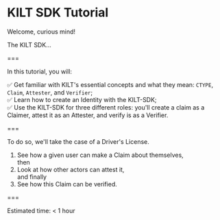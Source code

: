 # KILT SDK Tutorial  

Welcome, curious mind!   

The KILT SDK...

===

In this tutorial, you will:   

✅ Get familiar with KILT's essential concepts and what they mean: `CTYPE`, `Claim`, `Attester`, and `Verifier`;   
✅ Learn how to create an Identity with the KILT-SDK;   
✅ Use the KILT-SDK for three different roles: you'll create a claim as a Claimer, attest it as an Attester, and verify is as a Verifier.    

=== 

To do so, we'll take the case of a Driver's License.  
1. See how a given user can make a Claim about themselves,  
   then 
2. Look at how other actors can attest it,  
   and finally
3. See how this Claim can be verified.   

=== 

Estimated time: < 1 hour





